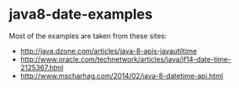 # java8-date-examples

Most of the examples are taken from these sites:

* http://java.dzone.com/articles/java-8-apis-javautiltime
* http://www.oracle.com/technetwork/articles/java/jf14-date-time-2125367.html
* http://www.mscharhag.com/2014/02/java-8-datetime-api.html
